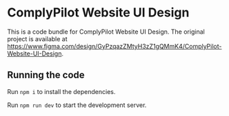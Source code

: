 
  # ComplyPilot Website UI Design

  This is a code bundle for ComplyPilot Website UI Design. The original project is available at https://www.figma.com/design/GyPzqazZMtyH3zZ1gQMmK4/ComplyPilot-Website-UI-Design.

  ## Running the code

  Run `npm i` to install the dependencies.

  Run `npm run dev` to start the development server.
  